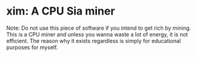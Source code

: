 xim: A CPU Sia miner
===

Note: Do not use this piece of software if you intend to get rich by mining. This is a CPU miner and unless you wanna waste a lot of energy, it is not efficient.
The reason why it exists regardless is simply for educational purposes for myself.
